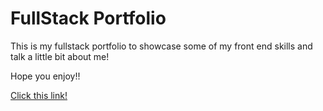 # FullStack Portfolio

This is my fullstack portfolio to showcase some of my front end skills and talk a little bit about me!

Hope you enjoy!!

<a href='https://fullstack-dev-portfolio-gabriel-rocha-souza.vercel.app/'>Click this link!</a>
